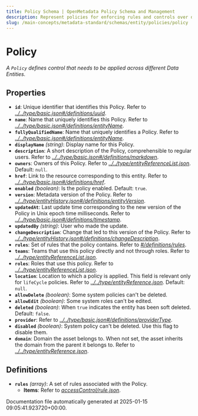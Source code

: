 ```yaml
---
title: Policy Schema | OpenMetadata Policy Schema and Management
description: Represent policies for enforcing rules and controls over data access, ownership, and usage.
slug: /main-concepts/metadata-standard/schemas/entity/policies/policy
---
```


# Policy

*A `Policy` defines control that needs to be applied across different Data Entities.*

## Properties

- **`id`**: Unique identifier that identifies this Policy. Refer to *[../../type/basic.json#/definitions/uuid](#/../type/basic.json#/definitions/uuid)*.
- **`name`**: Name that uniquely identifies this Policy. Refer to *[../../type/basic.json#/definitions/entityName](#/../type/basic.json#/definitions/entityName)*.
- **`fullyQualifiedName`**: Name that uniquely identifies a Policy. Refer to *[../../type/basic.json#/definitions/entityName](#/../type/basic.json#/definitions/entityName)*.
- **`displayName`** *(string)*: Display name for this Policy.
- **`description`**: A short description of the Policy, comprehensible to regular users. Refer to *[../../type/basic.json#/definitions/markdown](#/../type/basic.json#/definitions/markdown)*.
- **`owners`**: Owners of this Policy. Refer to *[../../type/entityReferenceList.json](#/../type/entityReferenceList.json)*. Default: `null`.
- **`href`**: Link to the resource corresponding to this entity. Refer to *[../../type/basic.json#/definitions/href](#/../type/basic.json#/definitions/href)*.
- **`enabled`** *(boolean)*: Is the policy enabled. Default: `true`.
- **`version`**: Metadata version of the Policy. Refer to *[../../type/entityHistory.json#/definitions/entityVersion](#/../type/entityHistory.json#/definitions/entityVersion)*.
- **`updatedAt`**: Last update time corresponding to the new version of the Policy in Unix epoch time milliseconds. Refer to *[../../type/basic.json#/definitions/timestamp](#/../type/basic.json#/definitions/timestamp)*.
- **`updatedBy`** *(string)*: User who made the update.
- **`changeDescription`**: Change that led to this version of the Policy. Refer to *[../../type/entityHistory.json#/definitions/changeDescription](#/../type/entityHistory.json#/definitions/changeDescription)*.
- **`rules`**: Set of rules that the policy contains. Refer to *[#/definitions/rules](#definitions/rules)*.
- **`teams`**: Teams that use this policy directly and not through roles. Refer to *[../../type/entityReferenceList.json](#/../type/entityReferenceList.json)*.
- **`roles`**: Roles that use this policy. Refer to *[../../type/entityReferenceList.json](#/../type/entityReferenceList.json)*.
- **`location`**: Location to which a policy is applied. This field is relevant only for `lifeCycle` policies. Refer to *[../../type/entityReference.json](#/../type/entityReference.json)*. Default: `null`.
- **`allowDelete`** *(boolean)*: Some system policies can't be deleted.
- **`allowEdit`** *(boolean)*: Some system roles can't be edited.
- **`deleted`** *(boolean)*: When `true` indicates the entity has been soft deleted. Default: `false`.
- **`provider`**: Refer to *[../../type/basic.json#/definitions/providerType](#/../type/basic.json#/definitions/providerType)*.
- **`disabled`** *(boolean)*: System policy can't be deleted. Use this flag to disable them.
- **`domain`**: Domain the asset belongs to. When not set, the asset inherits the domain from the parent it belongs to. Refer to *[../../type/entityReference.json](#/../type/entityReference.json)*.
## Definitions

- **`rules`** *(array)*: A set of rules associated with the Policy.
  - **Items**: Refer to *[accessControl/rule.json](#cessControl/rule.json)*.


Documentation file automatically generated at 2025-01-15 09:05:41.923720+00:00.
